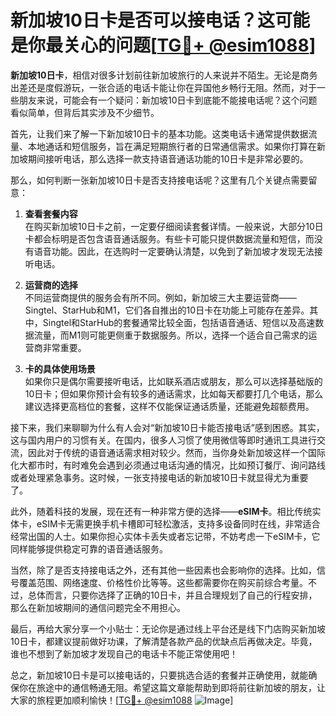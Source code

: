 # 新加坡10日卡是否可以接电话？这可能是你最关心的问题[[TG💪+ @esim1088](https://t.me/s/esim1088)]

**新加坡10日卡**，相信对很多计划前往新加坡旅行的人来说并不陌生。无论是商务出差还是度假游玩，一张合适的电话卡能让你在异国他乡畅行无阻。然而，对于一些朋友来说，可能会有一个疑问：新加坡10日卡到底能不能接电话呢？这个问题看似简单，但背后其实涉及不少细节。

首先，让我们来了解一下新加坡10日卡的基本功能。这类电话卡通常提供数据流量、本地通话和短信服务，旨在满足短期旅行者的日常通信需求。如果你打算在新加坡期间接听电话，那么选择一款支持语音通话功能的10日卡是非常必要的。

那么，如何判断一张新加坡10日卡是否支持接电话呢？这里有几个关键点需要留意：

1. **查看套餐内容**  
   在购买新加坡10日卡之前，一定要仔细阅读套餐详情。一般来说，大部分10日卡都会标明是否包含语音通话服务。有些卡可能只提供数据流量和短信，而没有语音功能。因此，在选购时一定要确认清楚，以免到了新加坡才发现无法接听电话。

2. **运营商的选择**  
   不同运营商提供的服务会有所不同。例如，新加坡三大主要运营商——Singtel、StarHub和M1，它们各自推出的10日卡在功能上可能存在差异。其中，Singtel和StarHub的套餐通常比较全面，包括语音通话、短信以及高速数据流量，而M1则可能更侧重于数据服务。所以，选择一个适合自己需求的运营商非常重要。

3. **卡的具体使用场景**  
   如果你只是偶尔需要接听电话，比如联系酒店或朋友，那么可以选择基础版的10日卡；但如果你预计会有较多的通话需求，比如每天都要打几个电话，那么建议选择更高档位的套餐，这样不仅能保证通话质量，还能避免超额费用。

接下来，我们来聊聊为什么有人会对“新加坡10日卡能否接电话”感到困惑。其实，这与国内用户的习惯有关。在国内，很多人习惯了使用微信等即时通讯工具进行交流，因此对于传统的语音通话需求相对较少。然而，当你身处新加坡这样一个国际化大都市时，有时难免会遇到必须通过电话沟通的情况，比如预订餐厅、询问路线或者处理紧急事务。这时候，一张支持接电话的新加坡10日卡就显得尤为重要了。

此外，随着科技的发展，现在还有一种非常方便的选择——**eSIM卡**。相比传统实体卡，eSIM卡无需更换手机卡槽即可轻松激活，支持多设备同时在线，非常适合经常出国的人士。如果你担心实体卡丢失或者忘记带，不妨考虑一下eSIM卡，它同样能够提供稳定可靠的语音通话服务。

当然，除了是否支持接电话之外，还有其他一些因素也会影响你的选择。比如，信号覆盖范围、网络速度、价格性价比等等。这些都需要你在购买前综合考量。不过，总体而言，只要你选择了正确的10日卡，并且合理规划了自己的行程安排，那么在新加坡期间的通信问题完全不用担心。

最后，再给大家分享一个小贴士：无论你是通过线上平台还是线下门店购买新加坡10日卡，都建议提前做好功课，了解清楚各款产品的优缺点后再做决定。毕竟，谁也不想到了新加坡才发现自己的电话卡不能正常使用吧！

总之，新加坡10日卡是可以接电话的，只要挑选合适的套餐并正确使用，就能确保你在旅途中的通信畅通无阻。希望这篇文章能帮助到即将前往新加坡的朋友，让大家的旅程更加顺利愉快！[[TG💪+ @esim1088](https://t.me/s/esim1088) ![Image](https://i.postimg.cc/4NQfJmqS/Snipaste-2025-05-13-00-14-12.png)]